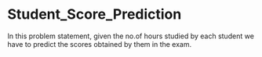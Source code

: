 # Student_Score_Prediction
In this problem statement, given the no.of hours studied by each student we have to predict the scores obtained by them in the exam.
